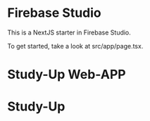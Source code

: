 # Firebase Studio

This is a NextJS starter in Firebase Studio.

To get started, take a look at src/app/page.tsx.
# Study-Up Web-APP
# Study-Up
